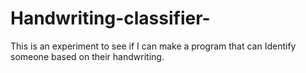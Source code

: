 # Handwriting-classifier-
This is an experiment to see if I can make a program that can Identify someone based on their handwriting.
